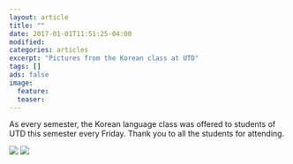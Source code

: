 ```yaml
---
layout: article
title: ""
date: 2017-01-01T11:51:25-04:00
modified:
categories: articles
excerpt: "Pictures from the Korean class at UTD"
tags: []
ads: false
image:
  feature:
  teaser:
---
```


As every semester, the Korean language class was offered to students of UTD this
semester every Friday. Thank you to all the students for attending.

![](/images/.jpg)
![](/images/.jpg)
